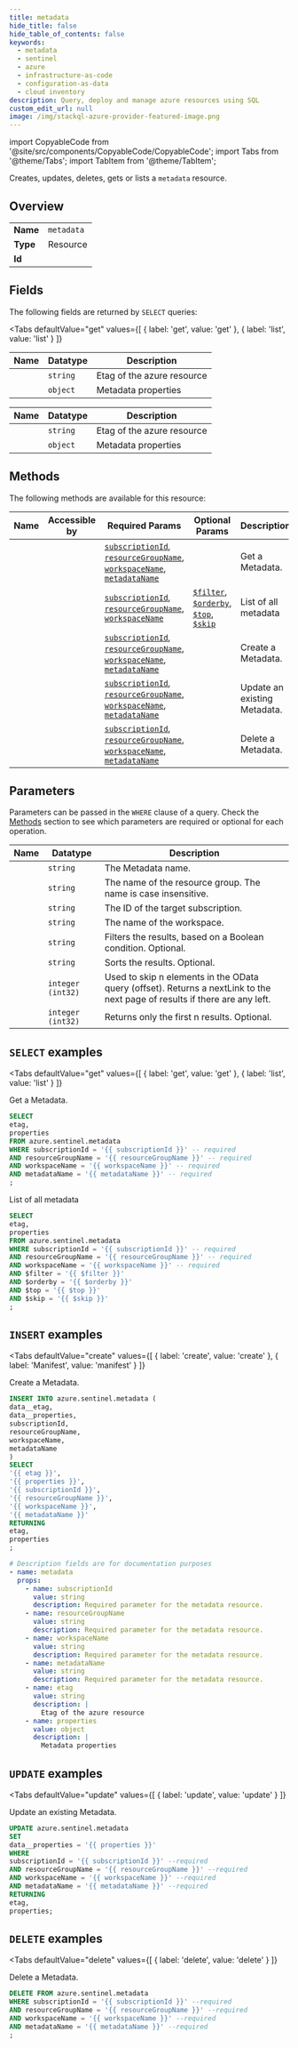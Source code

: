 ```yaml
--- 
title: metadata
hide_title: false
hide_table_of_contents: false
keywords:
  - metadata
  - sentinel
  - azure
  - infrastructure-as-code
  - configuration-as-data
  - cloud inventory
description: Query, deploy and manage azure resources using SQL
custom_edit_url: null
image: /img/stackql-azure-provider-featured-image.png
---
```


import CopyableCode from '@site/src/components/CopyableCode/CopyableCode';
import Tabs from '@theme/Tabs';
import TabItem from '@theme/TabItem';

Creates, updates, deletes, gets or lists a <code>metadata</code> resource.

## Overview
<table><tbody>
<tr><td><b>Name</b></td><td><code>metadata</code></td></tr>
<tr><td><b>Type</b></td><td>Resource</td></tr>
<tr><td><b>Id</b></td><td><CopyableCode code="azure.sentinel.metadata" /></td></tr>
</tbody></table>

## Fields

The following fields are returned by `SELECT` queries:

<Tabs
    defaultValue="get"
    values={[
        { label: 'get', value: 'get' },
        { label: 'list', value: 'list' }
    ]}
>
<TabItem value="get">

<table>
<thead>
    <tr>
    <th>Name</th>
    <th>Datatype</th>
    <th>Description</th>
    </tr>
</thead>
<tbody>
<tr>
    <td><CopyableCode code="etag" /></td>
    <td><code>string</code></td>
    <td>Etag of the azure resource</td>
</tr>
<tr>
    <td><CopyableCode code="properties" /></td>
    <td><code>object</code></td>
    <td>Metadata properties</td>
</tr>
</tbody>
</table>
</TabItem>
<TabItem value="list">

<table>
<thead>
    <tr>
    <th>Name</th>
    <th>Datatype</th>
    <th>Description</th>
    </tr>
</thead>
<tbody>
<tr>
    <td><CopyableCode code="etag" /></td>
    <td><code>string</code></td>
    <td>Etag of the azure resource</td>
</tr>
<tr>
    <td><CopyableCode code="properties" /></td>
    <td><code>object</code></td>
    <td>Metadata properties</td>
</tr>
</tbody>
</table>
</TabItem>
</Tabs>

## Methods

The following methods are available for this resource:

<table>
<thead>
    <tr>
    <th>Name</th>
    <th>Accessible by</th>
    <th>Required Params</th>
    <th>Optional Params</th>
    <th>Description</th>
    </tr>
</thead>
<tbody>
<tr>
    <td><a href="#get"><CopyableCode code="get" /></a></td>
    <td><CopyableCode code="select" /></td>
    <td><a href="#parameter-subscriptionId"><code>subscriptionId</code></a>, <a href="#parameter-resourceGroupName"><code>resourceGroupName</code></a>, <a href="#parameter-workspaceName"><code>workspaceName</code></a>, <a href="#parameter-metadataName"><code>metadataName</code></a></td>
    <td></td>
    <td>Get a Metadata.</td>
</tr>
<tr>
    <td><a href="#list"><CopyableCode code="list" /></a></td>
    <td><CopyableCode code="select" /></td>
    <td><a href="#parameter-subscriptionId"><code>subscriptionId</code></a>, <a href="#parameter-resourceGroupName"><code>resourceGroupName</code></a>, <a href="#parameter-workspaceName"><code>workspaceName</code></a></td>
    <td><a href="#parameter-$filter"><code>$filter</code></a>, <a href="#parameter-$orderby"><code>$orderby</code></a>, <a href="#parameter-$top"><code>$top</code></a>, <a href="#parameter-$skip"><code>$skip</code></a></td>
    <td>List of all metadata</td>
</tr>
<tr>
    <td><a href="#create"><CopyableCode code="create" /></a></td>
    <td><CopyableCode code="insert" /></td>
    <td><a href="#parameter-subscriptionId"><code>subscriptionId</code></a>, <a href="#parameter-resourceGroupName"><code>resourceGroupName</code></a>, <a href="#parameter-workspaceName"><code>workspaceName</code></a>, <a href="#parameter-metadataName"><code>metadataName</code></a></td>
    <td></td>
    <td>Create a Metadata.</td>
</tr>
<tr>
    <td><a href="#update"><CopyableCode code="update" /></a></td>
    <td><CopyableCode code="update" /></td>
    <td><a href="#parameter-subscriptionId"><code>subscriptionId</code></a>, <a href="#parameter-resourceGroupName"><code>resourceGroupName</code></a>, <a href="#parameter-workspaceName"><code>workspaceName</code></a>, <a href="#parameter-metadataName"><code>metadataName</code></a></td>
    <td></td>
    <td>Update an existing Metadata.</td>
</tr>
<tr>
    <td><a href="#delete"><CopyableCode code="delete" /></a></td>
    <td><CopyableCode code="delete" /></td>
    <td><a href="#parameter-subscriptionId"><code>subscriptionId</code></a>, <a href="#parameter-resourceGroupName"><code>resourceGroupName</code></a>, <a href="#parameter-workspaceName"><code>workspaceName</code></a>, <a href="#parameter-metadataName"><code>metadataName</code></a></td>
    <td></td>
    <td>Delete a Metadata.</td>
</tr>
</tbody>
</table>

## Parameters

Parameters can be passed in the `WHERE` clause of a query. Check the [Methods](#methods) section to see which parameters are required or optional for each operation.

<table>
<thead>
    <tr>
    <th>Name</th>
    <th>Datatype</th>
    <th>Description</th>
    </tr>
</thead>
<tbody>
<tr id="parameter-metadataName">
    <td><CopyableCode code="metadataName" /></td>
    <td><code>string</code></td>
    <td>The Metadata name.</td>
</tr>
<tr id="parameter-resourceGroupName">
    <td><CopyableCode code="resourceGroupName" /></td>
    <td><code>string</code></td>
    <td>The name of the resource group. The name is case insensitive.</td>
</tr>
<tr id="parameter-subscriptionId">
    <td><CopyableCode code="subscriptionId" /></td>
    <td><code>string</code></td>
    <td>The ID of the target subscription.</td>
</tr>
<tr id="parameter-workspaceName">
    <td><CopyableCode code="workspaceName" /></td>
    <td><code>string</code></td>
    <td>The name of the workspace.</td>
</tr>
<tr id="parameter-$filter">
    <td><CopyableCode code="$filter" /></td>
    <td><code>string</code></td>
    <td>Filters the results, based on a Boolean condition. Optional.</td>
</tr>
<tr id="parameter-$orderby">
    <td><CopyableCode code="$orderby" /></td>
    <td><code>string</code></td>
    <td>Sorts the results. Optional.</td>
</tr>
<tr id="parameter-$skip">
    <td><CopyableCode code="$skip" /></td>
    <td><code>integer (int32)</code></td>
    <td>Used to skip n elements in the OData query (offset). Returns a nextLink to the next page of results if there are any left.</td>
</tr>
<tr id="parameter-$top">
    <td><CopyableCode code="$top" /></td>
    <td><code>integer (int32)</code></td>
    <td>Returns only the first n results. Optional.</td>
</tr>
</tbody>
</table>

## `SELECT` examples

<Tabs
    defaultValue="get"
    values={[
        { label: 'get', value: 'get' },
        { label: 'list', value: 'list' }
    ]}
>
<TabItem value="get">

Get a Metadata.

```sql
SELECT
etag,
properties
FROM azure.sentinel.metadata
WHERE subscriptionId = '{{ subscriptionId }}' -- required
AND resourceGroupName = '{{ resourceGroupName }}' -- required
AND workspaceName = '{{ workspaceName }}' -- required
AND metadataName = '{{ metadataName }}' -- required
;
```
</TabItem>
<TabItem value="list">

List of all metadata

```sql
SELECT
etag,
properties
FROM azure.sentinel.metadata
WHERE subscriptionId = '{{ subscriptionId }}' -- required
AND resourceGroupName = '{{ resourceGroupName }}' -- required
AND workspaceName = '{{ workspaceName }}' -- required
AND $filter = '{{ $filter }}'
AND $orderby = '{{ $orderby }}'
AND $top = '{{ $top }}'
AND $skip = '{{ $skip }}'
;
```
</TabItem>
</Tabs>


## `INSERT` examples

<Tabs
    defaultValue="create"
    values={[
        { label: 'create', value: 'create' },
        { label: 'Manifest', value: 'manifest' }
    ]}
>
<TabItem value="create">

Create a Metadata.

```sql
INSERT INTO azure.sentinel.metadata (
data__etag,
data__properties,
subscriptionId,
resourceGroupName,
workspaceName,
metadataName
)
SELECT 
'{{ etag }}',
'{{ properties }}',
'{{ subscriptionId }}',
'{{ resourceGroupName }}',
'{{ workspaceName }}',
'{{ metadataName }}'
RETURNING
etag,
properties
;
```
</TabItem>
<TabItem value="manifest">

```yaml
# Description fields are for documentation purposes
- name: metadata
  props:
    - name: subscriptionId
      value: string
      description: Required parameter for the metadata resource.
    - name: resourceGroupName
      value: string
      description: Required parameter for the metadata resource.
    - name: workspaceName
      value: string
      description: Required parameter for the metadata resource.
    - name: metadataName
      value: string
      description: Required parameter for the metadata resource.
    - name: etag
      value: string
      description: |
        Etag of the azure resource
    - name: properties
      value: object
      description: |
        Metadata properties
```
</TabItem>
</Tabs>


## `UPDATE` examples

<Tabs
    defaultValue="update"
    values={[
        { label: 'update', value: 'update' }
    ]}
>
<TabItem value="update">

Update an existing Metadata.

```sql
UPDATE azure.sentinel.metadata
SET 
data__properties = '{{ properties }}'
WHERE 
subscriptionId = '{{ subscriptionId }}' --required
AND resourceGroupName = '{{ resourceGroupName }}' --required
AND workspaceName = '{{ workspaceName }}' --required
AND metadataName = '{{ metadataName }}' --required
RETURNING
etag,
properties;
```
</TabItem>
</Tabs>


## `DELETE` examples

<Tabs
    defaultValue="delete"
    values={[
        { label: 'delete', value: 'delete' }
    ]}
>
<TabItem value="delete">

Delete a Metadata.

```sql
DELETE FROM azure.sentinel.metadata
WHERE subscriptionId = '{{ subscriptionId }}' --required
AND resourceGroupName = '{{ resourceGroupName }}' --required
AND workspaceName = '{{ workspaceName }}' --required
AND metadataName = '{{ metadataName }}' --required
;
```
</TabItem>
</Tabs>
